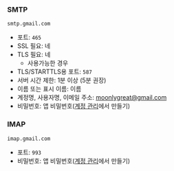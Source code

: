 ### SMTP

```plaintext
smtp.gmail.com
```

- 포트: `465`
- SSL 필요: 네
- TLS 필요: 네
	- 사용가능한 경우
- TLS/STARTTLS용 포트: `587`
- 서버 시간 제한: 1분 이상 (5분 권장)
- 이름 또는 표시 이름: 이름
- 계정명, 사용자명, 이메일 주소: moonlygreat@gmail.com
- 비밀번호: 앱 비밀번호([계정 관리](https://myaccount.google.com/)에서 만들기)

### IMAP

```url
imap.gmail.com
```

- 포트: `993`
- 비밀번호: 앱 비밀번호([계정 관리](https://myaccount.google.com/)에서 만들기)